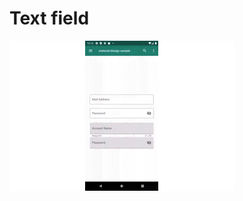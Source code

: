 # Text field
<img src="https://github.com/Komeyama/material-design-sample/blob/master/document/text_field/text_field.gif"/>
